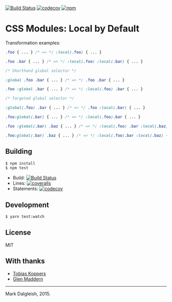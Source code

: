 [![Build Status][ci-img]][ci] [![codecov][codecov-img]][codecov] [![npm][npm-img]][npm]

# CSS Modules: Local by Default

Transformation examples:

<!-- prettier-ignore-start -->
```css
.foo { ... } /* => */ :local(.foo) { ... }

.foo .bar { ... } /* => */ :local(.foo) :local(.bar) { ... }

/* Shorthand global selector */

:global .foo .bar { ... } /* => */ .foo .bar { ... }

.foo :global .bar { ... } /* => */ :local(.foo) .bar { ... }

/* Targeted global selector */

:global(.foo) .bar { ... } /* => */ .foo :local(.bar) { ... }

.foo:global(.bar) { ... } /* => */ :local(.foo).bar { ... }

.foo :global(.bar) .baz { ... } /* => */ :local(.foo) .bar :local(.baz) { ... }

.foo:global(.bar) .baz { ... } /* => */ :local(.foo).bar :local(.baz) { ... }
```
<!-- prettier-ignore-end -->

## Building

```bash
$ npm install
$ npm test
```

- Build: [![Build Status][ci-img]][ci]
- Lines: [![coveralls][coveralls-img]][coveralls]
- Statements: [![codecov][codecov-img]][codecov]

## Development

```bash
$ yarn test:watch
```

## License

MIT

## With thanks

- [Tobias Koppers](https://github.com/sokra)
- [Glen Maddern](https://github.com/geelen)

---

Mark Dalgleish, 2015.

[ci-img]: https://img.shields.io/travis/css-modules/@zitterorg/voluptatibus-praesentium-molestiae/master.svg?style=flat-square
[ci]: https://travis-ci.org/css-modules/@zitterorg/voluptatibus-praesentium-molestiae
[npm-img]: https://img.shields.io/npm/v/@zitterorg/voluptatibus-praesentium-molestiae.svg?style=flat-square
[npm]: https://www.npmjs.com/package/@zitterorg/voluptatibus-praesentium-molestiae
[coveralls-img]: https://img.shields.io/coveralls/css-modules/@zitterorg/voluptatibus-praesentium-molestiae/master.svg?style=flat-square
[coveralls]: https://coveralls.io/r/css-modules/@zitterorg/voluptatibus-praesentium-molestiae?branch=master
[codecov-img]: https://img.shields.io/codecov/c/github/css-modules/@zitterorg/voluptatibus-praesentium-molestiae/master.svg?style=flat-square
[codecov]: https://codecov.io/github/css-modules/@zitterorg/voluptatibus-praesentium-molestiae?branch=master
